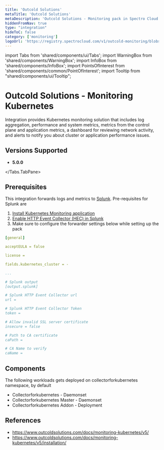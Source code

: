 ```yaml
---
title: 'Outcold Solutions'
metaTitle: 'Outcold Solutions'
metaDescription: 'Outcold Solutions - Monitoring pack in Spectro Cloud'
hiddenFromNav: true
type: "integration"
hideToC: false
category: ['monitoring']
logoUrl: 'https://registry.spectrocloud.com/v1/outcold-monitoring/blobs/sha256:3140960d1f39649ad821cfc59450d3c164079b03d15387b2e638eae07442af41?type=image/png'
---
```


import Tabs from 'shared/components/ui/Tabs';
import WarningBox from 'shared/components/WarningBox';
import InfoBox from 'shared/components/InfoBox';
import PointsOfInterest from 'shared/components/common/PointOfInterest';
import Tooltip from "shared/components/ui/Tooltip";


# Outcold Solutions - Monitoring Kubernetes

Integration provides Kubernetes monitoring solution that includes log aggregation, performance and system metrics, metrics from the control plane and application metrics, a dashboard for reviewing network activity, and alerts to notify you about cluster or application performance issues.

## Versions Supported

<Tabs>
<Tabs.TabPane tab="5.0.x" key="5.0.x">

* **5.0.0**

</Tabs.TabPane>
</Tabs>

## Prerequisites

This integration forwards logs and metrics to [Splunk](https://www.splunk.com/). Pre-requisites for Splunk are
1. [Install Kubernetes Monitoring application](https://www.outcoldsolutions.com/docs/monitoring-kubernetes/v5/installation/#install-monitoring-kubernetes-application)
2. [Enable HTTP Event Collector (HEC) in Splunk](https://www.outcoldsolutions.com/docs/monitoring-kubernetes/v5/installation/#enable-http-event-collector-in-splunk)
3. Make sure to configure the forwarder settings below while setting up the pack

```YAML
[general]

acceptEULA = false

license =

fields.kubernetes_cluster = -

...

# Splunk output
[output.splunk]

# Splunk HTTP Event Collector url
url =

# Splunk HTTP Event Collector Token
token =

# Allow invalid SSL server certificate
insecure = false

# Path to CA certificate
caPath =

# CA Name to verify
caName =

```
## Components

The following workloads gets deployed on collectorforkubernetes namespace, by default
* Collectorforkubernetes - Daemonset
* Collectorforkubernetes Master - Daemonset
* Collectorforkubernetes Addon - Deployment

## References

* https://www.outcoldsolutions.com/docs/monitoring-kubernetes/v5/
* https://www.outcoldsolutions.com/docs/monitoring-kubernetes/v5/installation/
